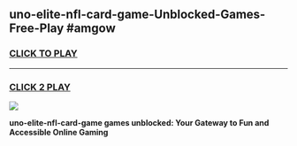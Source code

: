 
## uno-elite-nfl-card-game-Unblocked-Games-Free-Play #amgow
<h3>
<a href="https://us.freeplayer.one?title=uno-elite-nfl-card-game&ref=9M">CLICK TO PLAY</a></h3>
<hr>

<h3>
<a href="https://us.freeplayer.one?title=uno-elite-nfl-card-game&ref=9M">CLICK 2 PLAY</a>
  
</h3>

<a href="https://us.freeplayer.one?title=uno-elite-nfl-card-game&ref=9M"><img src="https://clearcache.store/games.png"></a>


**uno-elite-nfl-card-game games unblocked: Your Gateway to Fun and Accessible Online Gaming**
